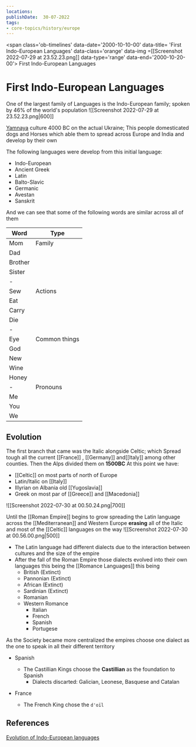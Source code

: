 ```yaml
---
locations: 
publishDate:  30-07-2022
tags: 
- core-topics/history/europe
---
```


<span 
	  class='ob-timelines' 
	  data-date='2000-10-10-00' 
	  data-title= 'First Indo-European Languages'
	  data-class='orange' 
	  data-img =[[Screenshot 2022-07-29 at 23.52.23.png]]
	  data-type='range' 
	  data-end='2000-10-20-00'> 
		First Indo-European Languages
</span>

# First Indo-European Languages

One of the largest family of Languages is the Indo-European family; spoken by 46% of the world's population
![[Screenshot 2022-07-29 at 23.52.23.png|600]]



[Yamnaya](geo:48.68,31.04)  culture 4000 BC on the actual Ukraine; This people domesticated dogs and Horses which able them to spread across Europe and India and develop by their own

The following languages were develop from this initial language:

-  Indo-European
-  Ancient Greek
-  Latin
-  Balto-Slavic
-  Germanic
-  Avestan
-  Sanskrit

And we can see that some of the following words are similar across all of them

| Word    | Type          |
| ------- | ------------- |
| Mom     | Family        |
| Dad     |               |
| Brother |               |
| Sister  |               |
| -       |               |
| Sew     | Actions       |
| Eat     |               |
| Carry   |               |
| Die     |               |
| -       |               |
| Eye     | Common things |
| God     |               |
| New     |               |
| Wine    |               |
| Honey   |               |
| -       | Pronouns      |
| Me      |               |
| You     |               |
| We        |               |

## Evolution
The first branch that came was the Italic alongside Celtic; which Spread tough all the current [[France]] , [[Germany]] and[[Italy]] among other counties. Then the Alps divided them on **1500BC** At this point we have:
- [[Celtic]] on most parts of north of Europe
- Latin/Italic on [[Italy]] 
- Illyrian on Albania old [[Yugoslavia]]
- Greek on most par of [[Greece]] and [[Macedonia]]

![[Screenshot 2022-07-30 at 00.50.24.png|700]]

Until the [[Roman Empire]] begins to grow spreading the Latin language across the [[Mediterranean]] and Western Europe **erasing** all of the Italic and most of the [[Celtic]] languages on the way
![[Screenshot 2022-07-30 at 00.56.00.png|500]]

- The Latin language had different dialects due to the interaction between cultures and the size of the empire 
- After the fall of the Roman Empire those dialects evolved into their own languages this being  the [[Romance Languages]] this being
	- British (Extinct)
	- Pannonian (Extinct)
	- African (Extinct)
	- Sardinian (Extinct)
	- Romanian
	- Western Romance
		- Italian
		- French
		- Spanish
		- Portugese 

As the Society became more centralized the empires choose one dialect as the one to speak in all their different territory
- Spanish
	- The Castillian Kings choose the **Castillian** as the foundation to Spanish
		- Dialects discarted: Galician, Leonese, Basquese and Catalan

- France
	- The French King chose the `d'oïl` 
## References
[Evolution of Indo-European languages](https://www.youtube.com/watch?v=VpXgMdvLUXw&list=WL&index=20)

